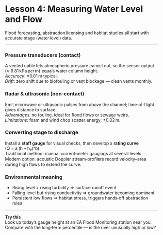 # Lesson 4: Measuring Water Level and Flow

Flood forecasting, abstraction licensing and habitat studies all start with accurate stage (water level) data.

---

### Pressure transducers (contact)
A vented cable lets atmospheric pressure cancel out, so the sensor output (≈ 9.81 kPa per m) equals water column height.  
*Accuracy*: ±0.01 m typical.  
*Drift*: zero shift due to biofouling or vent blockage — clean vents monthly.

### Radar & ultrasonic (non‑contact)
Emit microwave or ultrasonic pulses from above the channel; time‑of‑flight gives distance to surface.  
*Advantages*: no fouling, ideal for flood flows or sewage weirs.  
*Limitations*: foam and wind chop scatter energy; ±0.02 m.

### Converting stage to discharge
Install a **staff gauge** for visual checks, then develop a **rating curve** (Q = a (h – h₀)^b).  
Traditional method: manual current‑meter gaugings at several levels.  
Modern option: acoustic Doppler stream‑proﬁlers record velocity–area during high flows to extend the curve.

### Environmental meaning
* Rising level + rising turbidity ⇒ surface runoff event  
* Falling level but rising conductivity ⇒ groundwater becoming dominant  
* Persistent low flows ⇒ habitat stress, triggers hands‑off abstraction rules

---

**Try this**  
Look up today’s gauge height at an EA Flood Monitoring station near you. Compare with the long‑term percentile — is the river unusually high or low?

